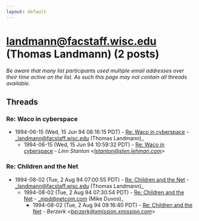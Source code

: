 ```yaml
---
layout: default
---
```


# landmann@facstaff.wisc.edu (Thomas Landmann) (2 posts)

_Be aware that many list participants used multiple email addresses over their time active on the list. As such this page may not contain all threads available._

## Threads

### Re: Waco in cyberspace
+ 1994-06-15 (Wed, 15 Jun 94 08:16:15 PDT) - [Re: Waco in cyberspace](/archive/1994/06/3c74afba5c4b202b8ff05799af1cfa1285e14ae7eea588c55a5dccef541444b6) - _landmann@facstaff.wisc.edu (Thomas Landmann)_
  + 1994-06-15 (Wed, 15 Jun 94 10:59:32 PDT) - [Re: Waco in cyberspace](/archive/1994/06/ee230ce1b94f46db1e6b357b7a76a28c4957ee0b1effadb7bb01a750ada5142f) - _Linn Stanton \<lstanton@sten.lehman.com\>_

### Re: Children and the Net
+ 1994-08-02 (Tue, 2 Aug 94 07:00:55 PDT) - [Re: Children and the Net](/archive/1994/08/cb6034bfc196429f71b0e5c5ce81a4ca89ff5bd2956b5fc934562607367aae8f) - _landmann@facstaff.wisc.edu (Thomas Landmann)_
  + 1994-08-02 (Tue, 2 Aug 94 07:30:54 PDT) - [Re: Children and the Net](/archive/1994/08/ffadf0e70d108a670c9d0d3852eb23b47a7d5af1d11a1e35caf12b9a3996a726) - _mpd@netcom.com (Mike Duvos)_
    + 1994-08-02 (Tue, 2 Aug 94 09:16:40 PDT) - [Re: Children and the Net](/archive/1994/08/d69e83e846d4728b1c2a65510d27bb5c495da0dca4be416fe441977d87f6596d) - _Berzerk \<berzerk@xmission.xmission.com\>_

